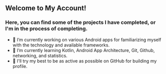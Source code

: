 ## Welcome to My Account!
### Here, you can find some of the projects I have completed, or I'm in the process of completing.
- 🔭 I’m currently working on various Android apps for familiarizing myself with the technology and available frameworks. 
- 🌱 I’m currently learning Kotlin, Android App Architecture, Git, Github, networking, and statistics.
- :white_heart: I'll try my best to be as active as possible on GitHub for building my profile. 
